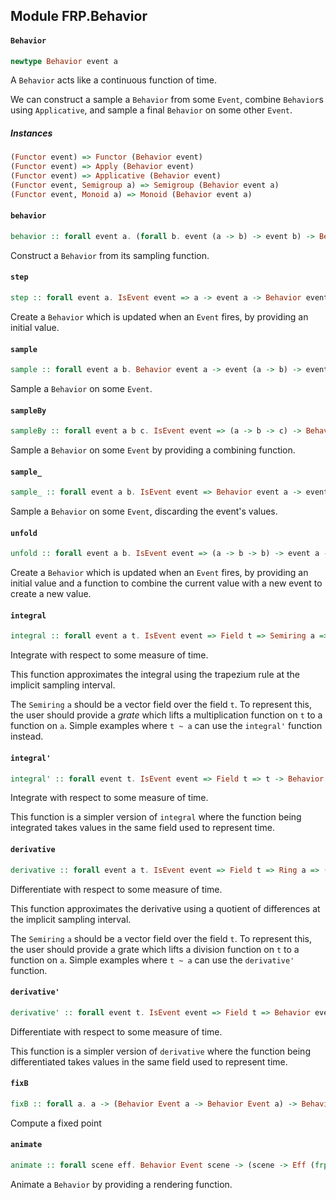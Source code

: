 ## Module FRP.Behavior

#### `Behavior`

``` purescript
newtype Behavior event a
```

A `Behavior` acts like a continuous function of time.

We can construct a sample a `Behavior` from some `Event`, combine `Behavior`s
using `Applicative`, and sample a final `Behavior` on some other `Event`.

##### Instances
``` purescript
(Functor event) => Functor (Behavior event)
(Functor event) => Apply (Behavior event)
(Functor event) => Applicative (Behavior event)
(Functor event, Semigroup a) => Semigroup (Behavior event a)
(Functor event, Monoid a) => Monoid (Behavior event a)
```

#### `behavior`

``` purescript
behavior :: forall event a. (forall b. event (a -> b) -> event b) -> Behavior event a
```

Construct a `Behavior` from its sampling function.

#### `step`

``` purescript
step :: forall event a. IsEvent event => a -> event a -> Behavior event a
```

Create a `Behavior` which is updated when an `Event` fires, by providing
an initial value.

#### `sample`

``` purescript
sample :: forall event a b. Behavior event a -> event (a -> b) -> event b
```

Sample a `Behavior` on some `Event`.

#### `sampleBy`

``` purescript
sampleBy :: forall event a b c. IsEvent event => (a -> b -> c) -> Behavior event a -> event b -> event c
```

Sample a `Behavior` on some `Event` by providing a combining function.

#### `sample_`

``` purescript
sample_ :: forall event a b. IsEvent event => Behavior event a -> event b -> event a
```

Sample a `Behavior` on some `Event`, discarding the event's values.

#### `unfold`

``` purescript
unfold :: forall event a b. IsEvent event => (a -> b -> b) -> event a -> b -> Behavior event b
```

Create a `Behavior` which is updated when an `Event` fires, by providing
an initial value and a function to combine the current value with a new event
to create a new value.

#### `integral`

``` purescript
integral :: forall event a t. IsEvent event => Field t => Semiring a => (((a -> t) -> t) -> a) -> a -> Behavior event t -> Behavior event a -> Behavior event a
```

Integrate with respect to some measure of time.

This function approximates the integral using the trapezium rule at the
implicit sampling interval.

The `Semiring` `a` should be a vector field over the field `t`. To represent
this, the user should provide a _grate_ which lifts a multiplication
function on `t` to a function on `a`. Simple examples where `t ~ a` can use
the `integral'` function instead.

#### `integral'`

``` purescript
integral' :: forall event t. IsEvent event => Field t => t -> Behavior event t -> Behavior event t -> Behavior event t
```

Integrate with respect to some measure of time.

This function is a simpler version of `integral` where the function being
integrated takes values in the same field used to represent time.

#### `derivative`

``` purescript
derivative :: forall event a t. IsEvent event => Field t => Ring a => (((a -> t) -> t) -> a) -> Behavior event t -> Behavior event a -> Behavior event a
```

Differentiate with respect to some measure of time.

This function approximates the derivative using a quotient of differences at the
implicit sampling interval.

The `Semiring` `a` should be a vector field over the field `t`. To represent
this, the user should provide a grate which lifts a division
function on `t` to a function on `a`. Simple examples where `t ~ a` can use
the `derivative'` function.

#### `derivative'`

``` purescript
derivative' :: forall event t. IsEvent event => Field t => Behavior event t -> Behavior event t -> Behavior event t
```

Differentiate with respect to some measure of time.

This function is a simpler version of `derivative` where the function being
differentiated takes values in the same field used to represent time.

#### `fixB`

``` purescript
fixB :: forall a. a -> (Behavior Event a -> Behavior Event a) -> Behavior Event a
```

Compute a fixed point

#### `animate`

``` purescript
animate :: forall scene eff. Behavior Event scene -> (scene -> Eff (frp :: FRP | eff) Unit) -> Eff (frp :: FRP | eff) Unit
```

Animate a `Behavior` by providing a rendering function.


